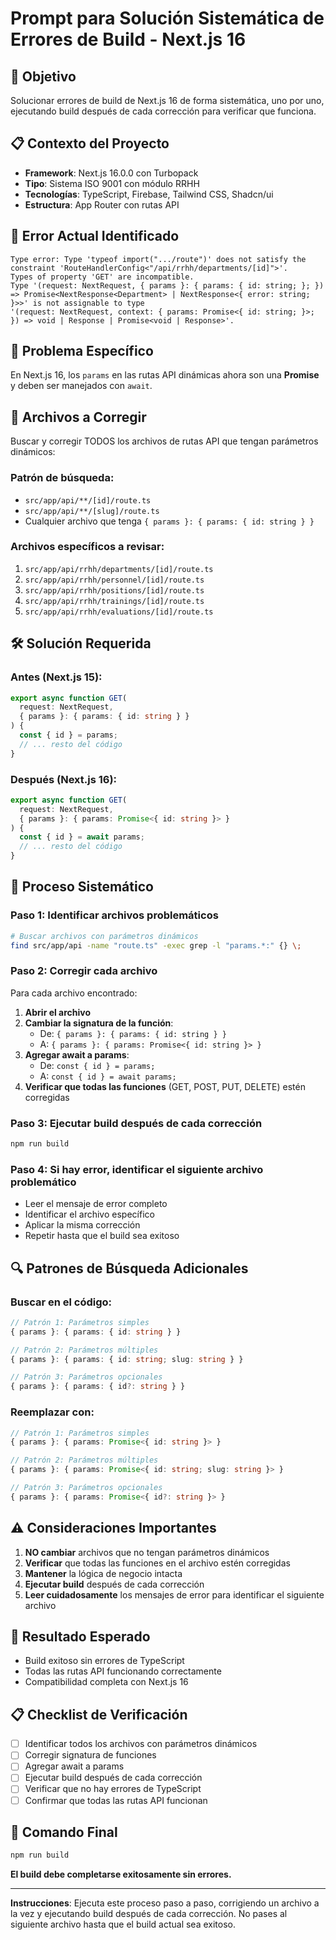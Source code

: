 # Prompt para Solución Sistemática de Errores de Build - Next.js 16

## 🎯 Objetivo
Solucionar errores de build de Next.js 16 de forma sistemática, uno por uno, ejecutando build después de cada corrección para verificar que funciona.

## 📋 Contexto del Proyecto
- **Framework**: Next.js 16.0.0 con Turbopack
- **Tipo**: Sistema ISO 9001 con módulo RRHH
- **Tecnologías**: TypeScript, Firebase, Tailwind CSS, Shadcn/ui
- **Estructura**: App Router con rutas API

## 🚨 Error Actual Identificado
```
Type error: Type 'typeof import(".../route")' does not satisfy the constraint 'RouteHandlerConfig<"/api/rrhh/departments/[id]">'.
Types of property 'GET' are incompatible.
Type '(request: NextRequest, { params }: { params: { id: string; }; }) => Promise<NextResponse<Department> | NextResponse<{ error: string; }>>' is not assignable to type 
'(request: NextRequest, context: { params: Promise<{ id: string; }>; }) => void | Response | Promise<void | Response>'.
```

## 🔧 Problema Específico
En Next.js 16, los `params` en las rutas API dinámicas ahora son una **Promise** y deben ser manejados con `await`.

## 📁 Archivos a Corregir
Buscar y corregir TODOS los archivos de rutas API que tengan parámetros dinámicos:

### Patrón de búsqueda:
- `src/app/api/**/[id]/route.ts`
- `src/app/api/**/[slug]/route.ts`
- Cualquier archivo que tenga `{ params }: { params: { id: string } }`

### Archivos específicos a revisar:
1. `src/app/api/rrhh/departments/[id]/route.ts`
2. `src/app/api/rrhh/personnel/[id]/route.ts`
3. `src/app/api/rrhh/positions/[id]/route.ts`
4. `src/app/api/rrhh/trainings/[id]/route.ts`
5. `src/app/api/rrhh/evaluations/[id]/route.ts`

## 🛠️ Solución Requerida

### Antes (Next.js 15):
```typescript
export async function GET(
  request: NextRequest,
  { params }: { params: { id: string } }
) {
  const { id } = params;
  // ... resto del código
}
```

### Después (Next.js 16):
```typescript
export async function GET(
  request: NextRequest,
  { params }: { params: Promise<{ id: string }> }
) {
  const { id } = await params;
  // ... resto del código
}
```

## 📝 Proceso Sistemático

### Paso 1: Identificar archivos problemáticos
```bash
# Buscar archivos con parámetros dinámicos
find src/app/api -name "route.ts" -exec grep -l "params.*:" {} \;
```

### Paso 2: Corregir cada archivo
Para cada archivo encontrado:

1. **Abrir el archivo**
2. **Cambiar la signatura de la función**:
   - De: `{ params }: { params: { id: string } }`
   - A: `{ params }: { params: Promise<{ id: string }> }`
3. **Agregar await a params**:
   - De: `const { id } = params;`
   - A: `const { id } = await params;`
4. **Verificar que todas las funciones** (GET, POST, PUT, DELETE) estén corregidas

### Paso 3: Ejecutar build después de cada corrección
```bash
npm run build
```

### Paso 4: Si hay error, identificar el siguiente archivo problemático
- Leer el mensaje de error completo
- Identificar el archivo específico
- Aplicar la misma corrección
- Repetir hasta que el build sea exitoso

## 🔍 Patrones de Búsqueda Adicionales

### Buscar en el código:
```typescript
// Patrón 1: Parámetros simples
{ params }: { params: { id: string } }

// Patrón 2: Parámetros múltiples
{ params }: { params: { id: string; slug: string } }

// Patrón 3: Parámetros opcionales
{ params }: { params: { id?: string } }
```

### Reemplazar con:
```typescript
// Patrón 1: Parámetros simples
{ params }: { params: Promise<{ id: string }> }

// Patrón 2: Parámetros múltiples
{ params }: { params: Promise<{ id: string; slug: string }> }

// Patrón 3: Parámetros opcionales
{ params }: { params: Promise<{ id?: string }> }
```

## ⚠️ Consideraciones Importantes

1. **NO cambiar** archivos que no tengan parámetros dinámicos
2. **Verificar** que todas las funciones en el archivo estén corregidas
3. **Mantener** la lógica de negocio intacta
4. **Ejecutar build** después de cada corrección
5. **Leer cuidadosamente** los mensajes de error para identificar el siguiente archivo

## 🎯 Resultado Esperado
- Build exitoso sin errores de TypeScript
- Todas las rutas API funcionando correctamente
- Compatibilidad completa con Next.js 16

## 📋 Checklist de Verificación
- [ ] Identificar todos los archivos con parámetros dinámicos
- [ ] Corregir signatura de funciones
- [ ] Agregar await a params
- [ ] Ejecutar build después de cada corrección
- [ ] Verificar que no hay errores de TypeScript
- [ ] Confirmar que todas las rutas API funcionan

## 🚀 Comando Final
```bash
npm run build
```

**El build debe completarse exitosamente sin errores.**

---

**Instrucciones**: Ejecuta este proceso paso a paso, corrigiendo un archivo a la vez y ejecutando build después de cada corrección. No pases al siguiente archivo hasta que el build actual sea exitoso.
